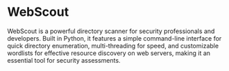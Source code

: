 # WebScout
WebScout is a powerful directory scanner for security professionals and developers. Built in Python, it features a simple command-line interface for quick directory enumeration, multi-threading for speed, and customizable wordlists for effective resource discovery on web servers, making it an essential tool for security assessments.
